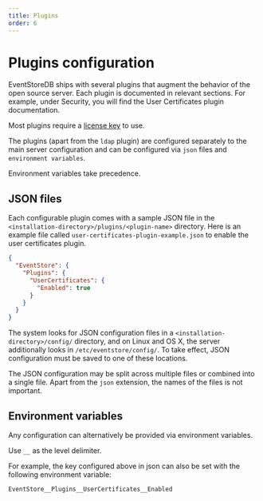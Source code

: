 ```yaml
---
title: Plugins
order: 6
---
```


# Plugins configuration

EventStoreDB ships with several plugins that augment the behavior of the open source server. Each plugin is documented in relevant sections. For example, under Security, you will find the User Certificates plugin documentation.

Most plugins require a [license key](../quick-start/installation.md#license-keys) to use.

The plugins (apart from the `ldap` plugin) are configured separately to the main server configuration and can be configured via `json` files and `environment variables`.

Environment variables take precedence.

## JSON files

Each configurable plugin comes with a sample JSON file in the `<installation-directory>/plugins/<plugin-name>` directory.
Here is an example file called `user-certificates-plugin-example.json` to enable the user certificates plugin.

```json
{
  "EventStore": {
    "Plugins": {
      "UserCertificates": {
        "Enabled": true
      }
    }
  }
}
```

The system looks for JSON configuration files in a `<installation-directory>/config/` directory, and on Linux and OS X, the server additionally looks in `/etc/eventstore/config/`. To take effect, JSON configuration must be saved to one of these locations.

The JSON configuration may be split across multiple files or combined into a single file. Apart from the `json` extension, the names of the files is not important.

## Environment variables

Any configuration can alternatively be provided via environment variables.

Use `__` as the level delimiter.

For example, the key configured above in json can also be set with the following environment variable:

```
EventStore__Plugins__UserCertificates__Enabled
```
